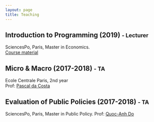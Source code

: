 ```yaml
---
layout: page
title: Teaching
---
```


## Introduction to Programming (2019) <small> - Lecturer </small>

SciencesPo, Paris, Master in Economics.  
[Course material](https://github.com/CMS27/IP2019)

## Micro & Macro (2017-2018) <small> - TA </small>

Ecole Centrale Paris, 2nd year  
Prof: [Pascal da Costa](https://scholar.google.fr/citations?user=TVsjYcRrvDEC&hl=fr)

## Evaluation of Public Policies (2017-2018) <small> - TA </small>

SciencesPo, Paris, Master in Public Policy. 
Prof: [Quoc-Anh Do](https://sites.google.com/site/qaquocanhdo/)
